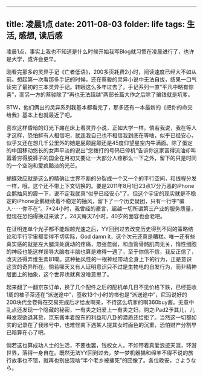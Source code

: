 --------------
title: 凌晨1点
date: 2011-08-03
folder: life
tags: 生活, 感想, 读后感
--------------

凌晨1点，事实上我也不知道是什么时候开始我写Blog就习惯在凌晨进行了，也许是大学，或许会更早。

刚看完那多的灵异手记《亡者低语》，200多页耗费2小时，阅读速度已经大不如从前。想起第一次看那多手记的时候，还在蔡骏的灵异小说中无法自拔，结果一口气读完了最初的三本灵异手记。转眼这么多年过去了，手记系列一直“平凡中略有惊喜”，而另一方的蔡骏除了“再也无法超越”两部长篇大作之后除了骗钱就是坑爹。

BTW，他们俩出的灵异系列我基本都看完了，那多还有一本最新的《把你的命交给我》基本上也就最近了吧。

喜欢这样昏暗的灯光下瘫在床上看灵异小说，正如大学一样。倘若我说，我在等人才这样，恐怕鲜有人相信吧，就连我自己也不相信我到底在等啥，似乎已经安心，似乎又还在想几千公里外的她是屁颠屁颠还是45度仰望星空内牛满面。除了蛋定的中国移动悠长的女声平淡的说出“您拨打的号码已停机”告诉你这家富得流油却叫嚣着穷得脱裤子的国企在月初又要让一大部分人疼那么一下之外，留下的只是时间的一个空泡和爱疯黯淡的光芒。

蝴蝶效应就是这么的精确让世界不断的分裂成一个又一个的平行空间，和线程分发一样，哦，这个还不带上下文切换的。要是2011年8月1日23点17分万恶的iPhone企鹅抽风的震一下，说不定我就真“似乎已经安心”了。但这个宇宙的现实就是不稳定的iPhone企鹅继续着不稳定的抽风，留下了一个历史疑团，只有一行字“骗人⋯⋯你不在”。7*24小时，我曾经的豪言，超越一切所谓第三产业的服务质量，但现在恐怕得换过来读了，24天每天7小时，40岁的面容也会老吧。

在证明连单个光子都不能超越光速之后，YY回到过去改变历史得到不同的策略结论和平行宇宙都变得不切实际，God damn it，这个次元还真是糟糕。唯一还有些真实感的就是左大腿深处跳动的疼痛，忽强忽弱，和血管骨骼肌肉无关，惰性细胞的神经也能这样误导大脑右半脑也算是难得一遇了，至于你信不信，我反正信了，改天还得弄维生素B1嘞。这种抽风性的一根神经带动全身上下的行为，正是意识这货的奇异所在。倘若哪天又有人证明意识只不过是生物电的自发行为，而非精神层面上的抽象，这个世界也就真没啥意思了。

起来翻了一翻京东订单，换了几个配件之后的配机单几日不见价格下跌，已经签收1周的柚子茶还在“派送途中”，签收13个小时的书也是“派送途中”，尼玛说好的200块代金卷得在交易完成后才给发啊亲，不待这么坑爹的啊360buy酱。无意中乱点还发现一个隐藏的秘密，一有夫之妇爱上一有夫之妇，购之iPad2予其儿，儿母发现欲退其货，京东酱本着股东的利益和八卦的潜质还给拒了。当然这一切都如实的记录在了我账号中，也难怪南下遇某人提其女时面色的沉重，恐怕财产分割早已暗算在心了吧。

倘若这也算成功人士的生活，不要也罢，钱权女人，不如带着真爱浪迹天涯，环游世界，落得一身自在。既然无法YY回到过去，梦一梦机器猫和绵羊不得不说的旅行故事也不错，就再也别出现啥“半个老乡被捅死”的囧像了。各位晚安，さようなら。
